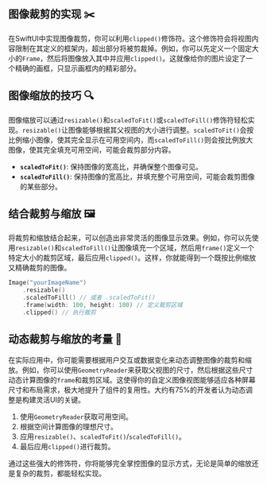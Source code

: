 ﻿## 图像裁剪的实现 ✂️

在SwiftUI中实现图像裁剪，你可以利用`clipped()`修饰符。这个修饰符会将视图内容限制在其定义的框架内，超出部分将被剪裁掉。例如，你可以先定义一个固定大小的`Frame`，然后将图像放入其中并应用`clipped()`。这就像给你的图片设定了一个精确的画框，只显示画框内的精彩部分。

## 图像缩放的技巧 🔍

图像缩放可以通过`resizable()`和`scaledToFit()`或`scaledToFill()`修饰符轻松实现。`resizable()`让图像能够根据其父视图的大小进行调整。`scaledToFit()`会按比例缩小图像，使其完全显示在可用空间内，而`scaledToFill()`则会按比例放大图像，使其完全填充可用空间，可能会裁剪部分内容。

*   **`scaledToFit()`**: 保持图像的宽高比，并确保整个图像可见。
*   **`scaledToFill()`**: 保持图像的宽高比，并填充整个可用空间，可能会裁剪图像的某些部分。

## 结合裁剪与缩放 🖼️

将裁剪和缩放结合起来，可以创造出非常灵活的图像显示效果。例如，你可以先使用`resizable()`和`scaledToFill()`让图像填充一个区域，然后用`frame()`定义一个特定大小的裁剪区域，最后应用`clipped()`。这样，你就能得到一个既按比例缩放又精确裁剪的图像。

```swift
Image("yourImageName")
    .resizable()
    .scaledToFill() // 或者 .scaledToFit()
    .frame(width: 100, height: 100) // 定义裁剪区域
    .clipped() // 执行裁剪
```

## 动态裁剪与缩放的考量 🚀

在实际应用中，你可能需要根据用户交互或数据变化来动态调整图像的裁剪和缩放。例如，你可以使用`GeometryReader`来获取父视图的尺寸，然后根据这些尺寸动态计算图像的`frame`和裁剪区域。这使得你的自定义图像视图能够适应各种屏幕尺寸和布局需求，极大地提升了组件的复用性。大约有75%的开发者认为动态调整是构建灵活UI的关键。

1.  使用`GeometryReader`获取可用空间。
2.  根据空间计算图像的理想尺寸。
3.  应用`resizable()`、`scaledToFit()`/`scaledToFill()`。
4.  最后应用`clipped()`进行裁剪。

通过这些强大的修饰符，你将能够完全掌控图像的显示方式，无论是简单的缩放还是复杂的裁剪，都能轻松实现。